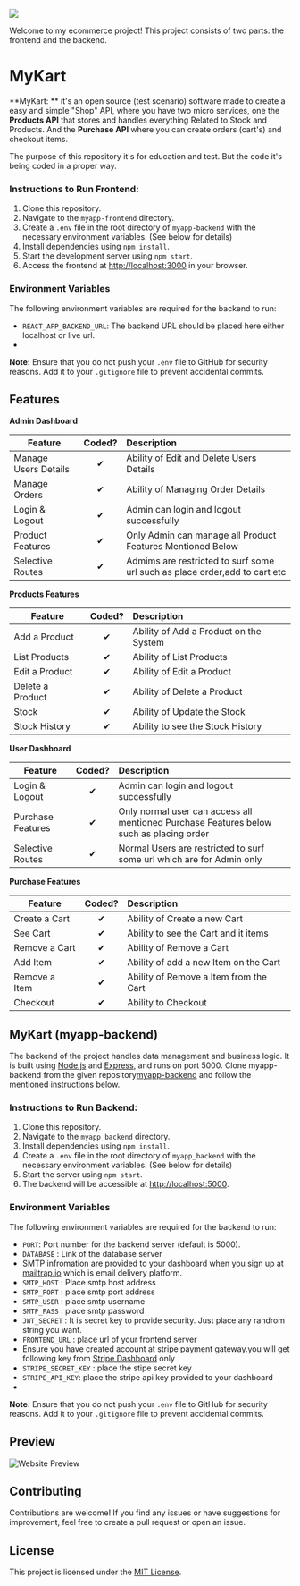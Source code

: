 ![](http://imgur.com/t3teAxi.png)

Welcome to my ecommerce project! This project consists of two parts: the frontend and the backend.

# MyKart

**MyKart: ** it's an open source (test scenario) software made to create a easy and simple "Shop" API, where you have two micro services, one the **Products API** that stores and handles everything Related to Stock and Products. And the **Purchase API** where you can create orders (cart's) and checkout items.

The purpose of this repository it's for education and test. But the code it's being coded in a proper way.
### Instructions to Run Frontend:

1. Clone this repository.
2. Navigate to the `myapp-frontend` directory.
3. Create a `.env` file in the root directory of `myapp-backend` with the necessary environment variables. (See below for details)
4. Install dependencies using `npm install`.
5. Start the development server using `npm start`.
6. Access the frontend at [http://localhost:3000](http://localhost:3000) in your browser.

### Environment Variables

The following environment variables are required for the backend to run:

- `REACT_APP_BACKEND_URL`: The backend URL should be placed here either localhost or live url.
- 
**Note:** Ensure that you do not push your `.env` file to GitHub for security reasons. Add it to your `.gitignore` file to prevent accidental commits.


## Features

<b>Admin Dashboard</b>

| Feature  |  Coded?       | Description  |
|----------|:-------------:|:-------------|
| Manage Users Details | &#10004; | Ability of Edit and Delete Users Details |
| Manage Orders | &#10004; | Ability of Managing Order Details |
| Login & Logout | &#10004; | Admin can login and logout successfully |
| Product Features | &#10004; | Only Admin can manage all Product Features Mentioned Below|
| Selective Routes | &#10004; | Admims are restricted to surf some url such as place order,add to cart etc|

<b>Products Features</b>

| Feature  |  Coded?       | Description  |
|----------|:-------------:|:-------------|
| Add a Product | &#10004; | Ability of Add a Product on the System |
| List Products | &#10004; | Ability of List Products |
| Edit a Product | &#10004; | Ability of Edit a Product |
| Delete a Product | &#10004; | Ability of Delete a Product |
| Stock | &#10004; | Ability of Update the Stock |
| Stock History | &#10004; | Ability to see the Stock History |

<b>User Dashboard</b>

| Feature  |  Coded?       | Description  |
|----------|:-------------:|:-------------|
| Login & Logout | &#10004; | Admin can login and logout successfully |
| Purchase Features | &#10004; | Only normal user can access all mentioned Purchase Features below such as placing order|
| Selective Routes | &#10004; | Normal Users are restricted to surf some url which are for Admin only|

<b>Purchase Features</b>

| Feature  |  Coded?       | Description  |
|----------|:-------------:|:-------------|
| Create a Cart | &#10004; | Ability of Create a new Cart |
| See Cart | &#10004; | Ability to see the Cart and it items |
| Remove a Cart | &#10004; | Ability of Remove a Cart |
| Add Item | &#10004; | Ability of add a new Item on the Cart |
| Remove a Item | &#10004; | Ability of Remove a Item from the Cart |
| Checkout | &#10004; | Ability to Checkout |


## MyKart (myapp-backend)

The backend of the project handles data management and business logic. It is built using [Node.js](https://nodejs.org/) and [Express](https://expressjs.com/), and runs on port 5000.
Clone myapp-backend from the given repository[myapp-backend](https://github.com/Dharmendra2567/myapp-backend) and follow the mentioned instructions below.

### Instructions to Run Backend:

1. Clone this repository.
2. Navigate to the `myapp_backend` directory.
3. Install dependencies using `npm install`.
4. Create a `.env` file in the root directory of `myapp_backend` with the necessary environment variables. (See below for details)
5. Start the server using `npm start`.
6. The backend will be accessible at [http://localhost:5000](http://localhost:5000).

### Environment Variables

The following environment variables are required for the backend to run:

- `PORT`: Port number for the backend server (default is 5000).
- `DATABASE` : Link of the database server
- SMTP infromation are provided to your dashboard when you sign up at [mailtrap.io](https://www.mailtrap.io) which is email delivery platform.
- `SMTP_HOST` : Place smtp host address
- `SMTP_PORT` : place smtp port address
- `SMTP_USER` : place smtp username
- `SMTP_PASS` : place smtp password
- `JWT_SECRET` : It is secret key to provide security. Just place any randrom string you want.
- `FRONTEND_URL` : place url of your frontend server
- Ensure you have created account at stripe payment gateway.you will get following key from [Stripe Dashboard](https://www.stripe.dashboard.com) only
- `STRIPE_SECRET_KEY` : place the stipe secret key
- `STRIPE_API_KEY`: place the stripe api key provided to your dashboard
-
**Note:** Ensure that you do not push your `.env` file to GitHub for security reasons. Add it to your `.gitignore` file to prevent accidental commits.

## Preview

![Website Preview](path_to_your_image)

## Contributing

Contributions are welcome! If you find any issues or have suggestions for improvement, feel free to create a pull request or open an issue.

## License

This project is licensed under the [MIT License](LICENSE).

